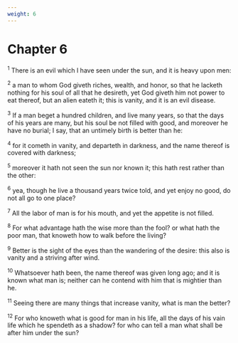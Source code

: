 ```yaml
---
weight: 6
---
```


# Chapter 6

<sup>1</sup> There is an evil which I have seen under the sun, and it is heavy upon men: 

<sup>2</sup> a man to whom God giveth riches, wealth, and honor, so that he lacketh nothing for his soul of all that he desireth, yet God giveth him not power to eat thereof, but an alien eateth it; this is vanity, and it is an evil disease. 

<sup>3</sup> If a man beget a hundred children, and live many years, so that the days of his years are many, but his soul be not filled with good, and moreover he have no burial; I say, that an untimely birth is better than he: 

<sup>4</sup> for it cometh in vanity, and departeth in darkness, and the name thereof is covered with darkness; 

<sup>5</sup> moreover it hath not seen the sun nor known it; this hath rest rather than the other: 

<sup>6</sup> yea, though he live a thousand years twice told, and yet enjoy no good, do not all go to one place? 

<sup>7</sup> All the labor of man is for his mouth, and yet the appetite is not filled. 

<sup>8</sup> For what advantage hath the wise more than the fool? or what hath the poor man, that knoweth how to walk before the living? 

<sup>9</sup> Better is the sight of the eyes than the wandering of the desire: this also is vanity and a striving after wind. 

<sup>10</sup> Whatsoever hath been, the name thereof was given long ago; and it is known what man is; neither can he contend with him that is mightier than he. 

<sup>11</sup> Seeing there are many things that increase vanity, what is man the better? 

<sup>12</sup> For who knoweth what is good for man in his life, all the days of his vain life which he spendeth as a shadow? for who can tell a man what shall be after him under the sun? 


